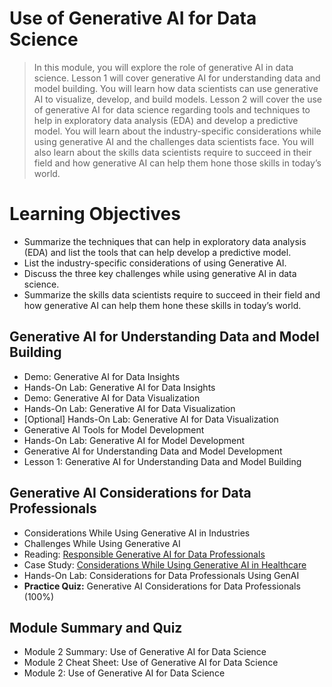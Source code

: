 # Use of Generative AI for Data Science
> In this module, you will explore the role of generative AI in data science. Lesson 1 will cover generative AI for understanding data and model building. You will learn how data scientists can use generative AI to visualize, develop, and build models. Lesson 2 will cover the use of generative AI for data science regarding tools and techniques to help in exploratory data analysis (EDA) and develop a predictive model. You will learn about the industry-specific considerations while using generative AI and the challenges data scientists face. You will also learn about the skills data scientists require to succeed in their field and how generative AI can help them hone those skills in today’s world.
# Learning Objectives
- Summarize the techniques that can help in exploratory data analysis (EDA) and list the tools that can help develop a predictive model.
- List the industry-specific considerations of using Generative AI.
- Discuss the three key challenges while using generative AI in data science.
- Summarize the skills data scientists require to succeed in their field and how generative AI can help them hone these skills in today’s world.
## Generative AI for Understanding Data and Model Building
- Demo: Generative AI for Data Insights
- Hands-On Lab: Generative AI for Data Insights
- Demo: Generative AI for Data Visualization
- Hands-On Lab: Generative AI for Data Visualization
- [Optional] Hands-On Lab: Generative AI for Data Visualization
- Generative AI Tools for Model Development
- Hands-On Lab: Generative AI for Model Development
- Generative AI for Understanding Data and Model Development
- Lesson 1: Generative AI for Understanding Data and Model Building
## Generative AI Considerations for Data Professionals
- Considerations While Using Generative AI in Industries
- Challenges While Using Generative AI
- Reading: [Responsible Generative AI for Data Professionals](https://github.com/KailaniBailey/IBM-Data-Science-Professional-Certificate/blob/main/11.%20Generative%20AI%3A%20Elevate%20Your%20Data%20Science%20Career/Week%202%3A%20Use%20of%20Generative%20AI%20for%20Data%20Science/Responsible-Generative-AI-for-Data-Professionals.pdf)
- Case Study: [Considerations While Using Generative AI in Healthcare](https://github.com/KailaniBailey/IBM-Data-Science-Professional-Certificate/blob/main/11.%20Generative%20AI%3A%20Elevate%20Your%20Data%20Science%20Career/Week%202%3A%20Use%20of%20Generative%20AI%20for%20Data%20Science/Case-Study-Considerations-While-Using-Generative-AI-in-Healthcare.pdf)
- Hands-On Lab: Considerations for Data Professionals Using GenAI
- **Practice Quiz:** Generative AI Considerations for Data Professionals (100%)
## Module Summary and Quiz
- Module 2 Summary: Use of Generative AI for Data Science
- Module 2 Cheat Sheet: Use of Generative AI for Data Science
- Module 2: Use of Generative AI for Data Science

